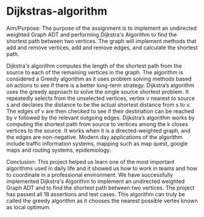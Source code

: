 # Dijkstras-algorithm
Aim/Purpose:
The purpose of the assignment is to implement an undirected weighted Graph ADT and performing
Dijkstra's Algorithm to find the shortest path between two vertices. The graph will implement methods
that add and remove vertices, add and remove edges, and calculate the shortest path.


Dijkstra's algorithm computes the length of the shortest path from the source to each of the remaining
vertices in the graph. The algorithm is considered a Greedy algorithm as it uses problem solving
methods based on actions to see if there is a better long-term strategy. Dijkstra’s algorithm uses the
greedy approach to solve the single source shortest problem. It repeatedly selects from the unselected
vertices, vertex v nearest to source s and declares the distance to be the actual shortest distance from s
to v. The edges of v are then checked to see if their destination can be reached by v followed by the
relevant outgoing edges. Dijkstra’s algorithm works by computing the shortest path from source to
vertices among the k closes vertices to the source. It works when it is a directed-weighted graph, and
the edges are non-negative. Modern day applications of the algorithm include traffic information
systems, mapping such as map quest, google maps and routing systems, epidemiology.

Conclusion:
This project helped us learn one of the most important algorithms used in daily life and it showed us
how to work in teams and how to coordinate in a professional environment. We have successfully
implemented Dijkstra's Algorithm to implement an undirected weighted Graph ADT and to find the
shortest path between two vertices. The project has passed all 18 assertions and test cases. This
algorithm can truly be called the greedy algorithm as it chooses the nearest possible vertex known as
local optimum. 
